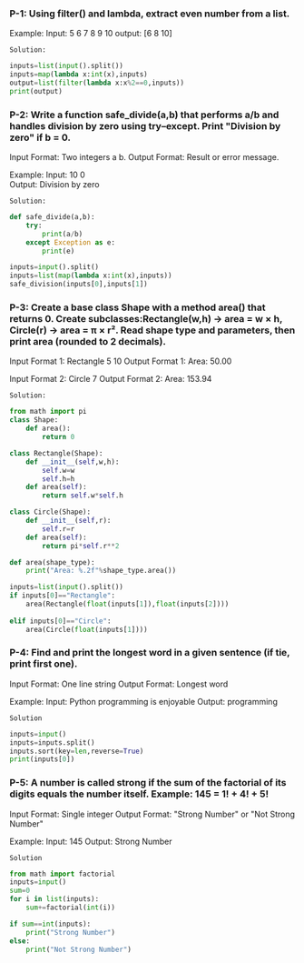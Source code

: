 ### P-1: Using filter() and lambda, extract even number from a list.
Example: 
Input: 5 6 7 8 9 10
output: [6 8 10]

`Solution:`
```py
inputs=list(input().split())
inputs=map(lambda x:int(x),inputs)
output=list(filter(lambda x:x%2==0,inputs))
print(output)
```

### P-2: Write a function safe_divide(a,b) that performs a/b and handles division by zero using try–except. Print "Division by zero" if b = 0.

Input Format:
Two integers a b.
Output Format:
Result or error message.

Example:
Input: 10 0  
Output: Division by zero

`Solution:`
```py
def safe_divide(a,b):
    try:
        print(a/b)
    except Exception as e:
        print(e)

inputs=input().split()
inputs=list(map(lambda x:int(x),inputs))
safe_division(inputs[0],inputs[1])
```

### P-3: Create a base class Shape with a method area() that returns 0. Create subclasses:Rectangle(w,h) → area = w × h, Circle(r) → area = π × r². Read shape type and parameters, then print area (rounded to 2 decimals).

Input Format 1:
Rectangle 5 10
Output Format 1:
Area: 50.00

Input Format 2:
Circle 7
Output Format 2:
Area: 153.94

`Solution:`
```py
from math import pi
class Shape:
    def area():
        return 0

class Rectangle(Shape):
    def __init__(self,w,h):
        self.w=w
        self.h=h
    def area(self):
        return self.w*self.h

class Circle(Shape):
    def __init__(self,r):
        self.r=r
    def area(self):
        return pi*self.r**2

def area(shape_type):
    print("Area: %.2f"%shape_type.area())

inputs=list(input().split())
if inputs[0]=="Rectangle":
    area(Rectangle(float(inputs[1]),float(inputs[2])))
    
elif inputs[0]=="Circle":
    area(Circle(float(inputs[1])))

```

### P-4: Find and print the longest word in a given sentence (if tie, print first one).

Input Format:
One line string
Output Format:
Longest word

Example:
Input: Python programming is enjoyable
Output: programming

`Solution`
```py
inputs=input()
inputs=inputs.split()
inputs.sort(key=len,reverse=True)
print(inputs[0])
```
### P-5: A number is called strong if the sum of the factorial of its digits equals the number itself. Example: 145 = 1! + 4! + 5!

Input Format:
Single integer
Output Format:
"Strong Number" or "Not Strong Number"

Example:
Input: 145
Output: Strong Number

`Solution`

```py
from math import factorial
inputs=input()
sum=0
for i in list(inputs):
    sum+=factorial(int(i))

if sum==int(inputs):
    print("Strong Number")
else:
    print("Not Strong Number")

```